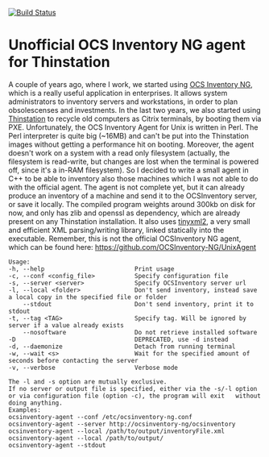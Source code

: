 [![Build Status](https://travis-ci.org/jackburton79/agent.svg?branch=master)](https://travis-ci.org/jackburton79/agent)

Unofficial OCS Inventory NG agent for Thinstation
=====
A couple of years ago, where I work, we started using [OCS Inventory NG](http://www.ocsinventory-ng.org), which
is a really useful application in enterprises. It allows system administrators to inventory servers and workstations,
in order to plan obsolescenses and investments.
In the last two years, we also started using [Thinstation](http://www.thinstation.org) to recycle old computers
as Citrix terminals, by booting them via PXE.
Unfortunately, the OCS Inventory Agent for Unix is written in Perl. The Perl interpreter is quite big (~16MB) and
can't be put into the Thinstation images without getting a performance hit on booting. Moreover, the agent doesn't
work on a system with a read only filesystem (actually, the filesystem is read-write, but changes are lost 
when the terminal is powered off, since it's a in-RAM filesystem).
So I decided to write a small agent in C++ to be able to inventory also those machines which I was not able to do with the official agent.
The agent is not complete yet, but it can already produce an inventory of a machine and send it to the 
OCSInventory server, or save it locally.
The compiled program weights around 300kb on disk for now, and only has zlib and openssl as dependency, which are already present on any Thinstation installation.
It also uses [tinyxml2](http://www.grinninglizard.com/tinyxml2), a very small and efficient XML parsing/writing library, linked statically into the executable.
Remember, this is not the official OCSInventory NG agent, which can be found here: https://github.com/OCSInventory-NG/UnixAgent

    Usage:
    -h, --help                         Print usage
    -c, --conf <config_file>           Specify configuration file
    -s, --server <server>              Specify OCSInventory server url
    -l, --local <folder>               Don't send inventory, instead save a local copy in the specified file or folder
        --stdout                       Don't send inventory, print it to stdout
    -t, --tag <TAG>                    Specify tag. Will be ignored by server if a value already exists
        --nosoftware                   Do not retrieve installed software
    -D                                 DEPRECATED, use -d instead 
    -d, --daemonize                    Detach from running terminal
    -w, --wait <s>                     Wait for the specified amount of seconds before contacting the server
    -v, --verbose                      Verbose mode
    
    The -l and -s option are mutually exclusive.
    If no server or output file is specified, either via the -s/-l option or via configuration file (option -c), the program will exit   without doing anything.
    Examples:
    ocsinventory-agent --conf /etc/ocsinventory-ng.conf
    ocsinventory-agent --server http://ocsinventory-ng/ocsinventory
    ocsinventory-agent --local /path/to/output/inventoryFile.xml
    ocsinventory-agent --local /path/to/output/
    ocsinventory-agent --stdout

